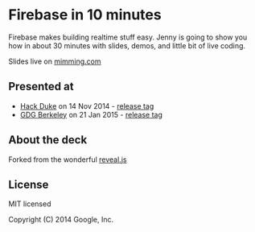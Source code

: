 # Firebase in 10 minutes

Firebase makes building realtime stuff easy. Jenny is going to show you how in about 30 minutes with slides, demos, and 
little bit of live coding.

Slides live on [mimming.com](https://mimming.com/presos/firebase-in-30-minutes/)

## Presented at
- [Hack Duke](http://www.hackduke.com/tech-talks) on 14 Nov 2014 - [release tag](https://github.com/mimming/firebase-in-30-minutes/releases/tag/hackduke14) 
- [GDG Berkeley](http://www.meetup.com/GDGBerkeley/events/219265674/) on 21 Jan 2015 - [release tag](https://github.com/mimming/firebase-in-30-minutes/releases/tag/2014-01-21-gdg-berkeley-meetup)

## About the deck

Forked from the wonderful [reveal.js](https://github.com/hakimel/reveal.js)

## License

MIT licensed

Copyright (C) 2014 Google, Inc.
